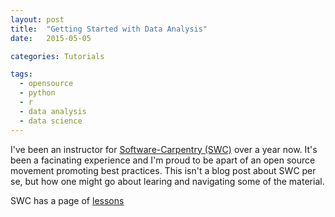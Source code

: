 ```yaml
---
layout: post
title:  "Getting Started with Data Analysis"
date:   2015-05-05

categories: Tutorials

tags:
  - opensource
  - python
  - r
  - data analysis
  - data science
---
```


I've been an instructor for [Software-Carpentry (SWC)](http://software-carpentry.org) over a year now.
It's been a facinating experience and I'm proud to be apart of an open source movement promoting best practices.
This isn't a blog post about SWC per se, but how one might go about learing and navigating some of the material.

SWC has a page of [lessons]()
